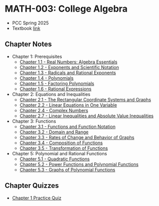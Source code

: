 # MATH-003: College Algebra
- PCC Spring 2025
- Textbook [link](https://openstax.org/details/books/college-algebra-2e)

## Chapter Notes
- Chapter 1: Prerequisites
  - [Chapter 1.1 - Real Numbers: Algebra Essentials](chapter-1.1-notes.md)
  - [Chapter 1.2 - Exponents and Scientific Notation](chapter-1.2-notes.md)
  - [Chapter 1.3 - Radicals and Rational Exponents](chapter-1.3-notes.md)
  - [Chapter 1.4 - Polynomials](chapter-1.4-notes.md)
  - [Chapter 1.5 - Factoring Polynomials](chapter-1.5-notes.md)
  - [Chapter 1.6 - Rational Expressions](chapter-1.6-notes.md)
- Chapter 2: Equations and Inequalities
  - [Chapter 2.1 - The Rectangular Coordinate Systems and Graphs](chapter-2.1-notes.md)
  - [Chapter 2.2 - Linear Equations in One Variable](chapter-2.2-notes.md)
  - [Chapter 2.4 - Complex Numbers](chapter-2.4-notes.md)
  - [Chapter 2.7 - Linear Inequalities and Absolute Value Inequalities](chapter-2.7-notes.md)
- Chapter 3: Functions
  - [Chapter 3.1 - Functions and Function Notation](chapter-3.1-notes.md)
  - [Chapter 3.2 - Domain and Range](chapter-3.2-notes.md)
  - [Chapter 3.3 - Rates of Change and Behavior of Graphs](chapter-3.3-notes.md)
  - [Chapter 3.4 - Composition of Functions](chapter-3.4-notes.md)
  - [Chapter 3.5 - Transformation of Functions](chapter-3.5-notes.md)
- Chapter 5: Polynomial and Rational Functions
  - [Chapter 5.1 - Quadratic Functions](chapter-5.1-notes.md)
  - [Chapter 5.2 - Power Functions and Polynomial Functions](chapter-5.2-notes.md)
  - [Chapter 5.3 - Graphs of Polynomial Functions](chapter-5.3-notes.md)

## Chapter Quizzes
- [Chapter 1 Practice Quiz](chapter-1-quiz.md)
